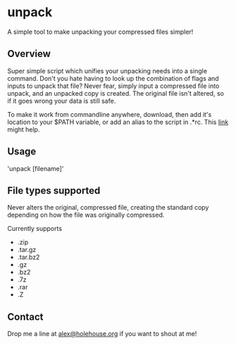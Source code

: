 unpack
=============

A simple tool to make unpacking your compressed files simpler!

Overview
--------
Super simple script which unifies your unpacking needs into a single command. Don't you
hate having to look up the combination of flags and inputs to unpack that file? Never fear,
simply input a compressed file into unpack, and an unpacked copy is created. The original
file isn't altered, so if it goes wrong your data is still safe.

To make it work from commandline anywhere, download, then add it's location to your 
$PATH variable, or add an alias to the script in .*rc. This [link](http://stackoverflow.com/questions/6637622/how-can-i-run-perl-script-from-anywhere-in-unix-environment) might help.


Usage
-----
'unpack [filename]'

File types supported
--------------------

Never alters the original, compressed file, creating the standard copy depending on
how the file was originally compressed.

Currently supports

* .zip
* .tar.gz
* .tar.bz2
* .gz
* .bz2
* .7z
* .rar
* .Z

Contact
--------------------
Drop me a line at alex@holehouse.org if you want to shout at me!
